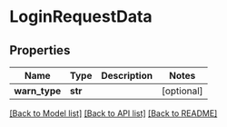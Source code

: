 # LoginRequestData

## Properties
Name | Type | Description | Notes
------------ | ------------- | ------------- | -------------
**warn_type** | **str** |  | [optional] 

[[Back to Model list]](../README.md#documentation-for-models) [[Back to API list]](../README.md#documentation-for-api-endpoints) [[Back to README]](../README.md)


